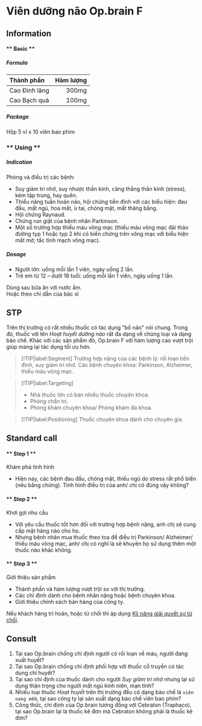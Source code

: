 # Viên dưỡng não Op.brain F
## Information

<!-- tabs:start -->

#### ** Basic **
##### Formula

| Thành phần | Hàm lượng |
|:---| ---:|
| Cao Đinh lăng | 300mg|
| Cao Bạch quả | 100mg|

##### Package
Hộp 5 vỉ x 10 viên bao phim

### ** Using **
##### Indication
Phòng và điều trị các bệnh:
- Suy giảm trí nhớ, suy nhược thần kinh, căng thẳng thần kinh (stress), kém tập trung, hay quên.
- Thiểu năng tuần hoàn não, hội chứng tiền đình với các biểu hiện: đau đầu, mất ngủ, hoa mắt, ù tai, chóng mặt, mất thăng bằng.
- Hội chứng Raynaud.
- Chứng run giật của bệnh nhân Parkinson.
- Một số trường hợp thiếu máu võng mạc (thiếu máu võng mạc đái tháo đường typ 1 hoặc typ 2 khi có biến chứng trên võng mạc với biểu hiện mắt mờ; tắc tĩnh mạch võng mạc).

##### Dosage
- Người lớn: uống mỗi lần 1 viên, ngày uống 2 lần.
- Trẻ em từ 12 – dưới 18 tuổi: uống mỗi lần 1 viên, ngày uống 1 lần.

Dùng sau bữa ăn với nước ấm.  
Hoặc theo chỉ dẫn của bác sĩ

<!-- tabs:end -->

## STP
Trên thị trường có rất nhiều thuốc có tác dụng "bổ não" nói chung. Trong đó, thuốc với tên *Hoạt huyết dưỡng não* rất đa dạng về chủng loại và dạng bào chế.
Khác với các sản phẩm đó, Op.brain F với hàm lượng cao vượt trội giúp mang lại tác dụng tối ưu hơn.

> [!TIP|label:Segment]
> Trường hợp nặng của các bệnh lý: rối loạn tiền đình, suy giảm trí nhớ. 
> Các bệnh chuyên khoa: Parkinson, Alzheimer, thiếu máu võng mạc.

> [!TIP|label:Targeting]
> - Nhà thuốc lớn có bán nhiều thuốc chuyên khoa.  
> - Phòng chẩn trị.  
> - Phòng khám chuyên khoa/ Phòng khám đa khoa.

> [!TIP|label:Positioning]
Thuốc chuyên khoa dành cho chuyên gia.

## Standard call

<!-- tabs:start -->

#### ** Step 1 **
Khám phá tình hình
- Hiện nay, các bệnh đau đầu, chóng mặt, thiếu ngủ do stress rất phổ biến (nêu bằng chứng). Tình hình điều trị của anh/ chị có đúng vậy không?

#### ** Step 2 **
Khơi gợi nhu cầu
- Với yêu cầu thuốc tốt hơn đối với trường hợp bệnh nặng, anh chị sẽ cung cấp mặt hàng nào cho họ.
- Nhưng bệnh nhân mua thuốc theo toa để điều trị Parkinson/ Alzheimer/ thiếu máu võng mạc, anh/ chị có nghĩ là sẽ khuyên họ sử dụng thêm một thuốc nào khác không.

#### ** Step 3 **
Giới thiệu sản phẩm
- Thành phần và hàm lượng vượt trội so với thị trường.
- Các chỉ định dành cho bệnh nhân nặng hoặc bệnh chuyên khoa.
- Giới thiệu chính sách bán hàng của công ty.

<!-- tabs:end -->

Nếu khách hàng trì hoãn, hoặc từ chối thì áp dụng [Kỹ năng giải quyết sự từ chối](../skill/denial.md).

## Consult
1. Tại sao Op.brain chống chỉ định người có rối loạn về máu, người đang xuất huyết?
2. Tại sao Op.brain chống chỉ định phối hợp với thuốc cổ truyền có tác dụng chỉ huyết?
3. Tại sao chỉ định của thuốc dành cho người *Suy giảm trí nhớ* nhưng lại sử dụng thận trọng cho người mất ngủ kinh niên, mạn tính?
4. Nhiều loại thuốc *Hoạt huyết* trên thị trường đều có dạng bào chế là `viên nang mềm`, tại sao công ty lại sản xuất dạng bào chế viên bao phim?
5. Công thức, chỉ định của Op.brain tương đồng với Cebraton (Traphaco), tại sao Op.brain lại là thuốc kê đơn mà Cebraton không phải là thuốc kê đơn?